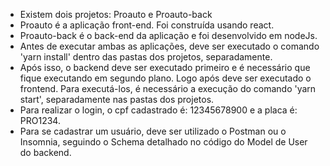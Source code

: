 - Existem dois projetos: Proauto e Proauto-back
- Proauto é a aplicação front-end. Foi construída usando react. 
- Proauto-back é o back-end da aplicação e foi desenvolvido em nodeJs.
- Antes de executar ambas as aplicações, deve ser executado o comando 'yarn install' dentro das pastas dos projetos, separadamente.
- Após isso, o backend deve ser executado primeiro e é necessário que fique executando em segundo plano. Logo após deve ser executado o frontend. Para executá-los, é necessário a execução do comando 'yarn start', separadamente nas pastas dos projetos.
- Para realizar o login, o cpf cadastrado é: 12345678900 e a placa é: PRO1234.
- Para se cadastrar um usuário, deve ser utilizado o Postman ou o Insomnia, seguindo o Schema detalhado no código do Model de User do backend.
